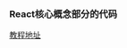 ### React核心概念部分的代码

[教程地址](https://note.youdao.com/ynoteshare1/index.html?id=d0ef8dca583545abb011a5310df0ac12&type=notebook)
